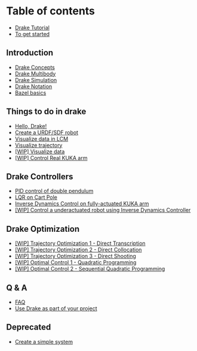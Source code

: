# Table of contents

* [Drake Tutorial](README.md)
* [To get started](to-get-started.md)

## Introduction

* [Drake Concepts](introduction/drake-concept.md)
* [Drake Multibody](introduction/drake-multibody.md)
* [Drake Simulation](introduction/drake-simulation.md)
* [Drake Notation](introduction/drake-notation.md)
* [Bazel basics](introduction/bazel-basics.md)

## Things to do in drake <a id="thing-to-do-in-drake"></a>

* [Hello, Drake!](thing-to-do-in-drake/hello-drake.md)
* [Create a URDF/SDF robot](thing-to-do-in-drake/create-a-urdf-sdf-robot.md)
* [Visualize data in LCM](thing-to-do-in-drake/visualize-data-in-lcm.md)
* [Visualize trajectory](thing-to-do-in-drake/visualize-trajectory-in-drake-visualizer.md)
* [\[WIP\] Visualize data](thing-to-do-in-drake/wip-visualize-data.md)
* [\[WIP\] Control Real KUKA arm](thing-to-do-in-drake/control-a-real-robot.md)

## Drake Controllers

* [PID control of double pendulum](drake-controllers/try-out-pid-controller.md)
* [LQR on Cart Pole](drake-controllers/lqr-on-cart-pole.md)
* [Inverse Dynamics Control on fully-actuated KUKA arm](drake-controllers/play-with-inverse-dynamics-controll-on-fully-actuated-system.md)
* [\[WIP\] Control a underactuated robot using Inverse Dynamics Controller](drake-controllers/control-a-underactuated-robot-using-inverse-dynamics-control.md)

## Drake Optimization <a id="optimization"></a>

* [\[WIP\] Trajectory Optimization 1 - Direct Transcription](optimization/trajectory-optimization-1-direct-transcription.md)
* [\[WIP\] Trajectory Optimization 2 - Direct Collocation](optimization/trajectory-optimization-2-direct-collocation.md)
* [\[WIP\] Trajectory Optimization 3 - Direct Shooting](optimization/trajectory-optimization-3-direct-shooting.md)
* [\[WIP\] Optimal Control 1 - Quadratic Programming](optimization/optimized-control-1-quadratic-programming.md)
* [\[WIP\] Optimal Control 2 - Sequential Quadratic Programming](optimization/optimized-control-2-sequential-quadratic-programming.md)

## Q & A

* [FAQ](q-and-a/faq.md)
* [Use Drake as part of your project](q-and-a/use-drake-as-part-of-your-project.md)

## Deprecated

* [Create a simple system](deprecated/create-a-simple-system.md)

